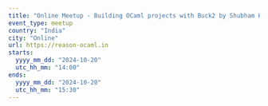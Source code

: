 ```yaml
---
title: "Online Meetup - Building OCaml projects with Buck2 by Shubham Kumar"
event_type: meetup
country: "India"
city: "Online"
url: https://reason-ocaml.in
starts:
  yyyy_mm_dd: "2024-10-20"
  utc_hh_mm: "14:00"
ends:
  yyyy_mm_dd: "2024-10-20"
  utc_hh_mm: "15:30"
---
```

